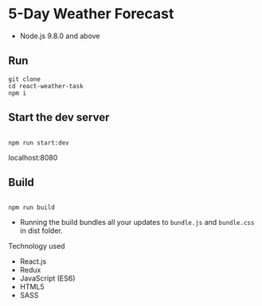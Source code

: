 
# 5-Day Weather Forecast



* Node.js 9.8.0 and above

## Run
```
git clone
cd react-weather-task
npm i
```


## Start the dev server
```

npm run start:dev

```
localhost:8080

## Build
```

npm run build

```


* Running the build bundles all your updates to ```bundle.js``` and ```bundle.css``` in dist folder.

Technology used

* React.js
* Redux
* JavaScript (ES6)
* HTML5
* SASS




